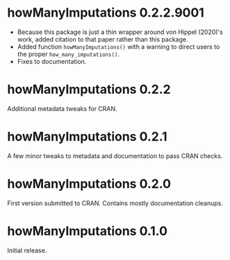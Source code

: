 # howManyImputations 0.2.2.9001

- Because this package is just a thin wrapper around von Hippel (2020)'s work,
  added citation to that paper rather than this package.
- Added function `howManyImputations()` with a warning to direct users to the
  proper `how_many_imputations()`.
- Fixes to documentation.

# howManyImputations 0.2.2

Additional metadata tweaks for CRAN.

# howManyImputations 0.2.1

A few minor tweaks to metadata and documentation to pass CRAN checks.

# howManyImputations 0.2.0

First version submitted to CRAN. Contains mostly documentation cleanups.

# howManyImputations 0.1.0

Initial release.
